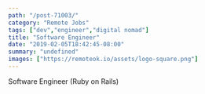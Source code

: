 ```yaml
---
path: "/post-71003/"
category: "Remote Jobs"
tags: ["dev","engineer","digital nomad"]
title: "Software Engineer"
date: "2019-02-05T18:42:45-08:00"
summary: "undefined"
images: ["https://remoteok.io/assets/logo-square.png"]
---
```


Software Engineer (Ruby on Rails)
